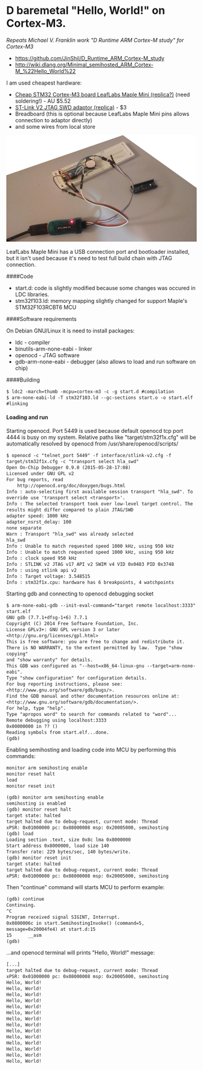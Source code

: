 D baremetal "Hello, World!" on Cortex-M3.
=====

*Repeats Michael V. Franklin work "D Runtime ARM Cortex-M study" for Cortex-M3*
* https://github.com/JinShil/D_Runtime_ARM_Cortex-M_study
* http://wiki.dlang.org/Minimal_semihosted_ARM_Cortex-M_%22Hello_World%22

I am used cheapest hardware:

* [Cheap STM32 Cortex-M3 board LeafLabs Maple Mini (replica?)](http://www.ebay.com/itm/141404280807) (need soldering!) - AU $5.52
* [ST-Link V2 JTAG SWD adaptor (replica)](http://www.aliexpress.com/snapshot/6796984210.html?orderId=68316685665367) - $3
* Breadboard (this is optional because LeafLabs Maple Mini pins allows connection to adaptor directly)
* and some wires from local store

![Hardware overview](overview.png)

LeafLabs Maple Mini has a USB connection port and bootloader installed, but it isn't used because it's need to test full build chain with JTAG connection.

####Code

* start.d: code is slightly modified because some changes was occured in LDC libraries.
* stm32f103.ld: memory mapping slightly changed for support Maple's STM32F103RCBT6 MCU

####Software requirements

On Debian GNU/Linux it is need to install packages:

* ldc - compiler
* binutils-arm-none-eabi - linker
* openocd - JTAG software
* gdb-arm-none-eabi - debugger (also allows to load and run software on chip)

####Building
```
$ ldc2 -march=thumb -mcpu=cortex-m3 -c -g start.d #compilation
$ arm-none-eabi-ld -T stm32f103.ld --gc-sections start.o -o start.elf #linking
```

#### Loading and run

Starting openocd. Port 5449 is used because default openocd tcp port 4444 is busy on my system.
Relative paths like "target/stm32f1x.cfg" will be automatically resolved by openocd from /usr/share/openocd/scripts/

```
$ openocd -c "telnet_port 5449" -f interface/stlink-v2.cfg -f target/stm32f1x.cfg -c "transport select hla_swd"
Open On-Chip Debugger 0.9.0 (2015-05-28-17:08)
Licensed under GNU GPL v2
For bug reports, read
	http://openocd.org/doc/doxygen/bugs.html
Info : auto-selecting first available session transport "hla_swd". To override use 'transport select <transport>'.
Info : The selected transport took over low-level target control. The results might differ compared to plain JTAG/SWD
adapter speed: 1000 kHz
adapter_nsrst_delay: 100
none separate
Warn : Transport "hla_swd" was already selected
hla_swd
Info : Unable to match requested speed 1000 kHz, using 950 kHz
Info : Unable to match requested speed 1000 kHz, using 950 kHz
Info : clock speed 950 kHz
Info : STLINK v2 JTAG v17 API v2 SWIM v4 VID 0x0483 PID 0x3748
Info : using stlink api v2
Info : Target voltage: 3.548515
Info : stm32f1x.cpu: hardware has 6 breakpoints, 4 watchpoints
```

Starting gdb and connecting to openocd debugging socket
```
$ arm-none-eabi-gdb --init-eval-command="target remote localhost:3333" start.elf
GNU gdb (7.7.1+dfsg-1+6) 7.7.1
Copyright (C) 2014 Free Software Foundation, Inc.
License GPLv3+: GNU GPL version 3 or later <http://gnu.org/licenses/gpl.html>
This is free software: you are free to change and redistribute it.
There is NO WARRANTY, to the extent permitted by law.  Type "show copying"
and "show warranty" for details.
This GDB was configured as "--host=x86_64-linux-gnu --target=arm-none-eabi".
Type "show configuration" for configuration details.
For bug reporting instructions, please see:
<http://www.gnu.org/software/gdb/bugs/>.
Find the GDB manual and other documentation resources online at:
<http://www.gnu.org/software/gdb/documentation/>.
For help, type "help".
Type "apropos word" to search for commands related to "word"...
Remote debugging using localhost:3333
0x00000000 in ?? ()
Reading symbols from start.elf...done.
(gdb) 
```

Enabling semihosting and loading code into MCU by performing this commands:
```
monitor arm semihosting enable
monitor reset halt
load
monitor reset init
```
```
(gdb) monitor arm semihosting enable
semihosting is enabled
(gdb) monitor reset halt
target state: halted
target halted due to debug-request, current mode: Thread 
xPSR: 0x01000000 pc: 0x08000008 msp: 0x20005000, semihosting
(gdb) load
Loading section .text, size 0x8c lma 0x8000000
Start address 0x8000000, load size 140
Transfer rate: 229 bytes/sec, 140 bytes/write.
(gdb) monitor reset init
target state: halted
target halted due to debug-request, current mode: Thread 
xPSR: 0x01000000 pc: 0x08000008 msp: 0x20005000, semihosting
```

Then "continue" command will starts MCU to perform example:

```
(gdb) continue
Continuing.
^C
Program received signal SIGINT, Interrupt.
0x0800006c in start.SemihostingInvoke() (command=5, message=0x20004fe4) at start.d:15
15	    __asm
(gdb)
```

...and openocd terminal will prints "Hello, World!" message:
```
[...]
target halted due to debug-request, current mode: Thread 
xPSR: 0x01000000 pc: 0x08000008 msp: 0x20005000, semihosting
Hello, World!
Hello, World!
Hello, World!
Hello, World!
Hello, World!
Hello, World!
Hello, World!
Hello, World!
Hello, World!
Hello, World!
Hello, World!
Hello, World!
Hello, World!
Hello, World!
```
